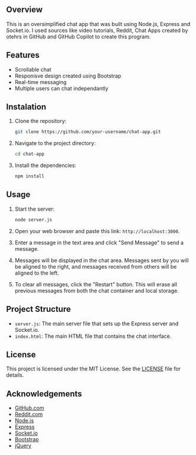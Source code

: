 ## Overview
This is an oversimplified chat app that was built using Node.js, Express and Socket.io. I used sources like video tutorials, Reddit, Chat Apps created by otehrs in GitHub and GitHub Copilot to create this program.


## Features
- Scrollable chat
- Responisve design created using Bootstrap
- Real-time messaging
- Multiple users can chat independantly


## Instalation
1. Clone the repository:
    ```sh
    git clone https://github.com/your-username/chat-app.git
    ```

2. Navigate to the project directory:
    ```sh
    cd chat-app
    ```

3. Install the dependencies:
    ```sh
    npm install
    ```

## Usage
1. Start the server:

    ```sh
    node server.js
    ```

2. Open your web browser and paste this link: `http://localhost:3000`.

3. Enter a message in the text area and click "Send Message" to send a message.

4. Messages will be displayed in the chat area. Messages sent by you will be aligned to the right, and messages received from others will be aligned to the left.

5. To clear all messages, click the "Restart" button. This will erase all previous messages from both the chat container and local storage.


## Project Structure
- `server.js`: The main server file that sets up the Express server and Socket.io.
- `index.html`: The main HTML file that contains the chat interface.


## License
This project is licensed under the MIT License. See the [LICENSE](LICENSE) file for details.


## Acknowledgements
- [GitHub.com](https://github.com/)
- [Reddit.com](https://www.reddit.com/)
- [Node.js](https://nodejs.org/)
- [Express](https://expressjs.com/)
- [Socket.io](https://socket.io/)
- [Bootstrap](https://getbootstrap.com/)
- [jQuery](https://jquery.com/)